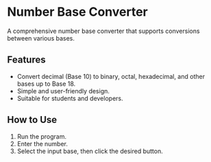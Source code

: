 # Number Base Converter

A comprehensive number base converter that supports conversions between various bases.

## Features
- Convert decimal (Base 10) to binary, octal, hexadecimal, and other bases up to Base 18.  
- Simple and user-friendly design.  
- Suitable for students and developers.

## How to Use
1. Run the program.  
2. Enter the number.  
3. Select the input base, then click the desired button.
